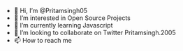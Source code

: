 - 👋 Hi, I’m @Pritamsingh05
- 👀 I’m interested in Open Source Projects
- 🌱 I’m currently learning Javascript
- 💞️ I’m looking to collaborate on Twitter Pritamsingh.2005
- 📫 How to reach me 

<!---
Pritamsingh05/Pritamsingh05 is a ✨ special ✨ repository because its `README.md` (this file) appears on your GitHub profile.
You can click the Preview link to take a look at your changes.
--->
